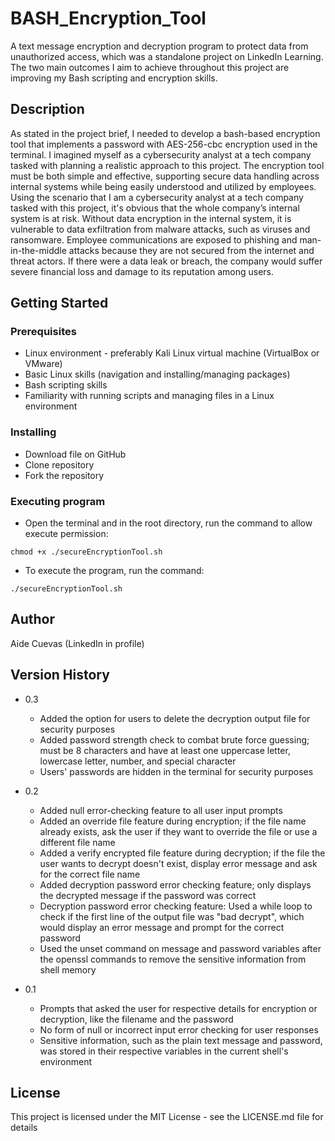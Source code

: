 # BASH_Encryption_Tool

A text message encryption and decryption program to protect data from unauthorized access, which was a standalone project on LinkedIn Learning. The two main outcomes I aim to achieve throughout this project are improving my Bash scripting and encryption skills.

## Description 

As stated in the project brief, I needed to develop a bash-based encryption tool that implements a password with AES-256-cbc encryption used in the terminal. I imagined myself as a cybersecurity analyst at a tech company tasked with planning a realistic approach to this project. The encryption tool must be both simple and effective, supporting secure data handling across internal systems while being easily understood and utilized by employees. 
Using the scenario that I am a cybersecurity analyst at a tech company tasked with this project, it's obvious that the whole company’s internal system is at risk. Without data encryption in the internal system, it is vulnerable to data exfiltration from malware attacks, such as viruses and ransomware. Employee communications are exposed to phishing and man-in-the-middle attacks because they are not secured from the internet and threat actors. If there were a data leak or breach, the company would suffer severe financial loss and damage to its reputation among users.

## Getting Started

### Prerequisites

* Linux environment - preferably Kali Linux virtual machine (VirtualBox or VMware)
* Basic Linux skills (navigation and installing/managing packages)
* Bash scripting skills
* Familiarity with running scripts and managing files in a Linux environment

### Installing

* Download file on GitHub
* Clone repository
* Fork the repository

### Executing program

* Open the terminal and in the root directory, run the command to allow execute permission:
```
chmod +x ./secureEncryptionTool.sh
```
* To execute the program, run the command:
```
./secureEncryptionTool.sh
```

## Author

Aide Cuevas (LinkedIn in profile)

## Version History

* 0.3
    * Added the option for users to delete the decryption output file for security purposes
    * Added password strength check to combat brute force guessing; must be 8 characters and have at least one uppercase letter, lowercase letter, number, and special character
    * Users' passwords are hidden in the terminal for security purposes
      
*  0.2
    * Added null error-checking feature to all user input prompts
    * Added an override file feature during encryption; if the file name already exists, ask the user if they want to override the file or use a different file name
    * Added a verify encrypted file feature during decryption; if the file the user wants to decrypt doesn't exist, display error message and ask for the correct file name
    * Added decryption password error checking feature; only displays the decrypted message if the password was correct
    * Decryption password error checking feature: Used a while loop to check if the first line of the output file was "bad decrypt", which would display an error message and prompt for the correct password
    * Used the unset command on message and password variables after the openssl commands to remove the sensitive information from shell memory

* 0.1
    * Prompts that asked the user for respective details for encryption or decryption, like the filename and the password
    * No form of null or incorrect input error checking for user responses
    * Sensitive information, such as the plain text message and password, was stored in their respective variables in the current shell's environment

## License

This project is licensed under the MIT License - see the LICENSE.md file for details
